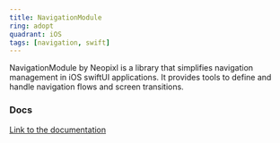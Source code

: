 ```yaml
---
title: NavigationModule
ring: adopt
quadrant: iOS
tags: [navigation, swift]
---
```


NavigationModule by Neopixl is a library that simplifies navigation management in iOS swiftUI applications. It provides tools to define and handle navigation flows and screen transitions.

### Docs

[Link to the documentation](https://git.smile.fr/neopixl/r-and-d/navigationmodule)
